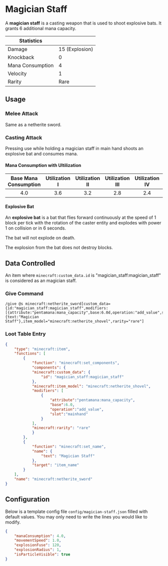 # Magician Staff

A **magician staff** is a casting weapon that is used to shoot explosive bats. It grants 6 additional mana capacity.

| Statistics ||
| - | - |
| Damage | 15 (Explosion) |
| Knockback | 0 |
| Mana Consumption| 4 |
| Velocity | 1 |
| Rarity | Rare |

## Usage

### Melee Attack

Same as a netherite sword.

### Casting Attack

Pressing use while holding a magician staff in main hand shoots an explosive bat and consumes mana.

#### Mana Consumption with Ultilization

| Base Mana Consumption | Utilization I | Utilization II | Utilization III | Utilization IV | Utilization V |
| :-: | :-: | :-: | :-: | :-: | :-: |
| 4.0 | 3.6 | 3.2 | 2.8 | 2.4 | 2.0 |

#### Explosive Bat

An **explosive bat** is a bat that flies forward continuously at the speed of 1 block per tick with the rotation of the caster entity and explodes with power 1 on collision or in 6 seconds.

The bat will not explode on death.

The explosion from the bat does not destroy blocks.

## Data Controlled

An item where `minecraft:custom_data.id` is "magician_staff:magician_staff" is considered as an magician staff.

### Give Command

```mcfunction
/give @s minecraft:netherite_sword[custom_data={id:"magician_staff:magician_staff",modifiers:[{attribute:"pentamana:mana_capacity",base:6.0d,operation:"add_value",slot:"mainhand"}]},item_name={text:"Magician Staff"},item_model="minecraft:netherite_shovel",rarity="rare"]
```

### Loot Table Entry

```json
{
    "type": "minecraft:item",
    "functions": [
        {
            "function": "minecraft:set_components",
            "components": {
            "minecraft:custom_data": {
                "id": "magician_staff:magician_staff"
            },
            "minecraft:item_model": "minecraft:netherite_shovel",
            "modifiers": [
                {
                    "attribute":"pentamana:mana_capacity",
                    "base":6.0,
                    "operation":"add_value",
                    "slot":"mainhand"
                }
            ],
            "minecraft:rarity": "rare"
            }
        },
        {
            "function": "minecraft:set_name",
            "name": {
                "text": "Magician Staff"
            },
            "target": "item_name"
        }
    ],
    "name": "minecraft:netherite_sword"
}
```

## Configuration

Below is a template config file `config/magician-staff.json` filled with default values. You may only need to write the lines you would like to modify.

```json
{
    "manaConsumption": 4.0,
    "movementSpeed": 1.0,
    "explosionFuse": 120,
    "explosionRadius": 1,
    "isParticleVisible": true
}
```
